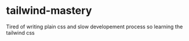 # tailwind-mastery
Tired of writing plain css and slow developement process so learning the tailwind css

